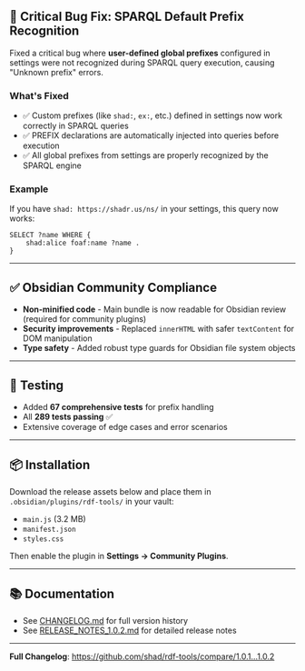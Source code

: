 ## 🐛 Critical Bug Fix: SPARQL Default Prefix Recognition

Fixed a critical bug where **user-defined global prefixes** configured in settings were not recognized during SPARQL query execution, causing "Unknown prefix" errors.

### What's Fixed
- ✅ Custom prefixes (like `shad:`, `ex:`, etc.) defined in settings now work correctly in SPARQL queries
- ✅ PREFIX declarations are automatically injected into queries before execution
- ✅ All global prefixes from settings are properly recognized by the SPARQL engine

### Example
If you have `shad: https://shadr.us/ns/` in your settings, this query now works:
```sparql
SELECT ?name WHERE {
    shad:alice foaf:name ?name .
}
```

---

## ✅ Obsidian Community Compliance

- **Non-minified code** - Main bundle is now readable for Obsidian review (required for community plugins)
- **Security improvements** - Replaced `innerHTML` with safer `textContent` for DOM manipulation
- **Type safety** - Added robust type guards for Obsidian file system objects

---

## 🧪 Testing

- Added **67 comprehensive tests** for prefix handling
- All **289 tests passing** ✅
- Extensive coverage of edge cases and error scenarios

---

## 📦 Installation

Download the release assets below and place them in `.obsidian/plugins/rdf-tools/` in your vault:
- `main.js` (3.2 MB)
- `manifest.json`
- `styles.css`

Then enable the plugin in **Settings → Community Plugins**.

---

## 📚 Documentation

- See [CHANGELOG.md](https://github.com/shad/rdf-tools/blob/main/CHANGELOG.md) for full version history
- See [RELEASE_NOTES_1.0.2.md](https://github.com/shad/rdf-tools/blob/main/RELEASE_NOTES_1.0.2.md) for detailed release notes

---

**Full Changelog**: https://github.com/shad/rdf-tools/compare/1.0.1...1.0.2
